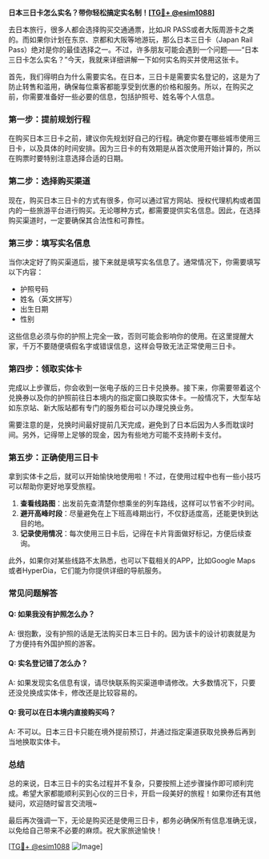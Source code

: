 **日本三日卡怎么实名？带你轻松搞定实名制！[[TG💪+ @esim1088](https://t.me/s/esim1088)]**

去日本旅行，很多人都会选择购买交通通票，比如JR PASS或者大阪周游卡之类的。而如果你计划在东京、京都和大阪等地游玩，那么日本三日卡（Japan Rail Pass）绝对是你的最佳选择之一。不过，许多朋友可能会遇到一个问题——“日本三日卡怎么实名？”今天，我就来详细讲解一下如何实名购买并使用这张卡。

首先，我们得明白为什么需要实名。在日本，三日卡是需要实名登记的，这是为了防止转售和滥用，确保每位乘客都能享受到优惠的价格和服务。所以，在购买之前，你需要准备好一些必要的信息，包括护照号、姓名等个人信息。

### **第一步：提前规划行程**
在购买日本三日卡之前，建议你先规划好自己的行程。确定你要在哪些城市使用三日卡，以及具体的时间安排。因为三日卡的有效期是从首次使用开始计算的，所以在购票时要特别注意选择合适的日期。

### **第二步：选择购买渠道**
现在，购买日本三日卡的方式有很多，你可以通过官方网站、授权代理机构或者国内的一些旅游平台进行购买。无论哪种方式，都需要提供实名信息。因此，在选择购买渠道时，一定要确保其合法性和可靠性。

### **第三步：填写实名信息**
当你决定好了购买渠道后，接下来就是填写实名信息了。通常情况下，你需要填写以下内容：
- 护照号码
- 姓名（英文拼写）
- 出生日期
- 性别

这些信息必须与你的护照上完全一致，否则可能会影响你的使用。在这里提醒大家，千万不要随便填假名字或错误信息，这样会导致无法正常使用三日卡。

### **第四步：领取实体卡**
完成以上步骤后，你会收到一张电子版的三日卡兑换券。接下来，你需要带着这个兑换券以及你的护照前往日本境内的指定窗口换取实体卡。一般情况下，大型车站如东京站、新大阪站都有专门的服务柜台可以办理兑换业务。

需要注意的是，兑换时间最好提前几天完成，避免到了日本后因为人多而耽误时间。另外，记得带上足够的现金，因为有些地方可能不支持刷卡支付。

### **第五步：正确使用三日卡**
拿到实体卡之后，就可以开始愉快地使用啦！不过，在使用过程中也有一些小技巧可以帮助你更好地享受旅程。

1. **查看线路图**：出发前先查清楚你想乘坐的列车路线，这样可以节省不少时间。
2. **避开高峰时段**：尽量避免在上下班高峰期出行，不仅舒适度高，还能更快到达目的地。
3. **记录使用情况**：每次使用三日卡后，记得在卡片背面做好标记，方便后续查询。

此外，如果你对某些线路不太熟悉，也可以下载相关的APP，比如Google Maps或者HyperDia，它们能为你提供详细的导航服务。

### **常见问题解答**

#### Q: 如果我没有护照怎么办？
A: 很抱歉，没有护照的话是无法购买日本三日卡的。因为该卡的设计初衷就是为了方便持有外国护照的游客。

#### Q: 实名登记错了怎么办？
A: 如果发现实名信息有误，请尽快联系购买渠道申请修改。大多数情况下，只要还没兑换成实体卡，修改还是比较容易的。

#### Q: 我可以在日本境内直接购买吗？
A: 不可以。日本三日卡只能在境外提前预订，并通过指定渠道获取兑换券后再到当地换取实体卡。

### **总结**
总的来说，日本三日卡的实名过程并不复杂，只要按照上述步骤操作即可顺利完成。希望大家都能顺利买到心仪的三日卡，开启一段美好的旅程！如果你还有其他疑问，欢迎随时留言交流哦~

最后再次强调一下，无论是购买还是使用三日卡，都务必确保所有信息准确无误，以免给自己带来不必要的麻烦。祝大家旅途愉快！

[[TG💪+ @esim1088](https://t.me/s/esim1088) ![Image](https://i.postimg.cc/4NQfJmqS/Snipaste-2025-05-13-00-14-12.png)]